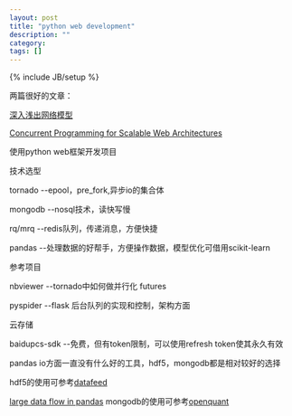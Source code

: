 ```yaml
---
layout: post
title: "python web development"
description: ""
category: 
tags: []
---
```

{% include JB/setup %}

两篇很好的文章：

[深入浅出网络模型](http://siddontang.github.io/high-performance-server/2012/09/02/step-by-step-network/)

[Concurrent Programming for Scalable Web Architectures](http://berb.github.io/diploma-thesis/original/index.html)

使用python web框架开发项目

技术选型

tornado  --epool，pre_fork,异步io的集合体

mongodb  --nosql技术，读快写慢

rq/mrq   --redis队列，传递消息，方便快捷

pandas   --处理数据的好帮手，方便操作数据，模型优化可借用scikit-learn

参考项目

nbviewer --tornado中如何做并行化 futures

pyspider --flask 后台队列的实现和控制，架构方面

云存储

baidupcs-sdk --免费，但有token限制，可以使用refresh token使其永久有效

pandas io方面一直没有什么好的工具，hdf5，mongodb都是相对较好的选择

hdf5的使用可参考[datafeed](https://github.com/yinhm/datafeed)

[large data flow in pandas](http://stackoverflow.com/questions/14262433/large-data-work-flows-using-pandas)
mongodb的使用可参考[openquant]()
